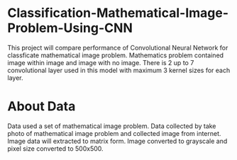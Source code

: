 # Classification-Mathematical-Image-Problem-Using-CNN
This project will compare performance of Convolutional Neural Network for classficate mathematical image problem. Mathematics problem contained image within image and image with no image. There is 2 up to 7 convolutional layer used in this model with maximum 3 kernel sizes for each layer.

# About Data
Data used a set of mathematical image problem. Data collected by take photo of mathematical image problem and collected image from internet. Image data will extracted to matrix form. Image converted to grayscale and pixel size converted to 500x500.
